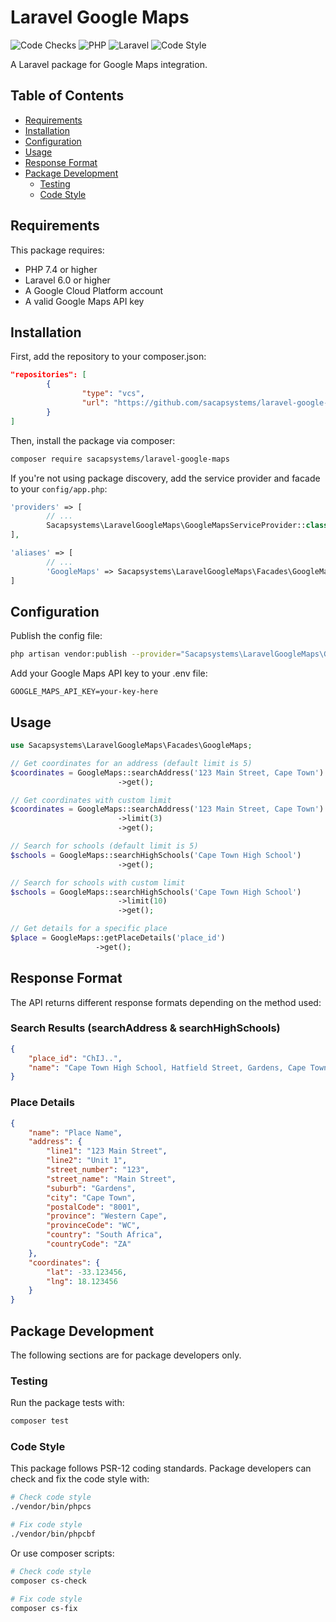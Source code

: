 # Laravel Google Maps

![Code Checks](https://github.com/sacapsystems/laravel-google-maps/actions/workflows/code-checks.yaml/badge.svg)
![PHP](https://img.shields.io/badge/PHP-%5E7.2-777BB4?logo=php)
![Laravel](https://img.shields.io/badge/Laravel-%5E6.0-FF2D20?logo=laravel)
![Code Style](https://img.shields.io/badge/Code%20Style-PSR--12-green)

A Laravel package for Google Maps integration.

## Table of Contents
- [Requirements](#requirements)
- [Installation](#installation)
- [Configuration](#configuration)
- [Usage](#usage)
- [Response Format](#response-format)
- [Package Development](#package-development)
    - [Testing](#testing)
    - [Code Style](#code-style)

## Requirements

This package requires:

- PHP 7.4 or higher
- Laravel 6.0 or higher
- A Google Cloud Platform account
- A valid Google Maps API key

## Installation

First, add the repository to your composer.json:

```json
"repositories": [
        {
                "type": "vcs",
                "url": "https://github.com/sacapsystems/laravel-google-maps.git"
        }
]
```

Then, install the package via composer:

```bash
composer require sacapsystems/laravel-google-maps
```

If you're not using package discovery, add the service provider and facade to your `config/app.php`:

```php
'providers' => [
        // ...
        Sacapsystems\LaravelGoogleMaps\GoogleMapsServiceProvider::class,
],

'aliases' => [
        // ...
        'GoogleMaps' => Sacapsystems\LaravelGoogleMaps\Facades\GoogleMaps::class,
]
```

## Configuration

Publish the config file:

```bash
php artisan vendor:publish --provider="Sacapsystems\LaravelGoogleMaps\GoogleMapsServiceProvider"
```

Add your Google Maps API key to your .env file:

```
GOOGLE_MAPS_API_KEY=your-key-here
```

## Usage

```php
use Sacapsystems\LaravelGoogleMaps\Facades\GoogleMaps;

// Get coordinates for an address (default limit is 5)
$coordinates = GoogleMaps::searchAddress('123 Main Street, Cape Town')
                        ->get();

// Get coordinates with custom limit
$coordinates = GoogleMaps::searchAddress('123 Main Street, Cape Town')
                        ->limit(3)
                        ->get();

// Search for schools (default limit is 5)
$schools = GoogleMaps::searchHighSchools('Cape Town High School')
                        ->get();

// Search for schools with custom limit
$schools = GoogleMaps::searchHighSchools('Cape Town High School')
                        ->limit(10)
                        ->get();

// Get details for a specific place
$place = GoogleMaps::getPlaceDetails('place_id')
                   ->get();
```
## Response Format
The API returns different response formats depending on the method used:

### Search Results (searchAddress & searchHighSchools)
```json
{
    "place_id": "ChIJ..",
    "name": "Cape Town High School, Hatfield Street, Gardens, Cape Town, South Africa"
}
```

### Place Details
```json
{
    "name": "Place Name",
    "address": {
        "line1": "123 Main Street",
        "line2": "Unit 1",
        "street_number": "123",
        "street_name": "Main Street",
        "suburb": "Gardens",
        "city": "Cape Town",
        "postalCode": "8001",
        "province": "Western Cape",
        "provinceCode": "WC",
        "country": "South Africa",
        "countryCode": "ZA"
    },
    "coordinates": {
        "lat": -33.123456,
        "lng": 18.123456
    }
}
```

## Package Development

The following sections are for package developers only.

### Testing
Run the package tests with:

```bash
composer test
```

### Code Style
This package follows PSR-12 coding standards. Package developers can check and fix the code style with:

```bash
# Check code style
./vendor/bin/phpcs

# Fix code style
./vendor/bin/phpcbf
```

Or use composer scripts:

```bash
# Check code style
composer cs-check

# Fix code style
composer cs-fix
```
